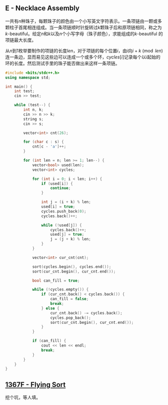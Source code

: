 ## E - Necklace Assembly

一共有$n$种珠子，每颗珠子的颜色由一个小写英文字符表示。一条项链由一颗或多颗柱子首尾相连组成。当一条项链顺时针旋转过$k$颗珠子后和原项链相同，称之为$k$-beautiful。给定$n$和$k$以及$n$个小写字母（珠子颜色），求能组成的$k$-beautiful 的项链最大长度。

从$n$到$1$枚举要制作的项链的长度$len$，对于项链的每个位置$i$，由$i$向$i+k\pmod{len}$连一条边，显而易见这些边可以连成一个或多个环，$cycles[i]$记录每个以$i$起始的环的长度。然后测试手里的珠子能否做出来这样一条项链。

```cpp
#include <bits/stdc++.h>
using namespace std;

int main() {
	int test;
	cin >> test;

	while (test--) {
		int n, k;
		cin >> n >> k;
		string s;
		cin >> s;

		vector<int> cnt(26);

		for (char c : s) {
			cnt[c - 'a']++;
		}

		for (int len = n; len >= 1; len--) {
			vector<bool> used(len);
			vector<int> cycles;

			for (int i = 0; i < len; i++) {
				if (used[i]) {
					continue;
				}

				int j = (i + k) % len;
				used[i] = true;
				cycles.push_back(0);
				cycles.back()++;

				while (!used[j]) {
					cycles.back()++;
					used[j] = true;
					j = (j + k) % len;
				}
			}

			vector<int> cur_cnt(cnt);

			sort(cycles.begin(), cycles.end());
			sort(cur_cnt.begin(), cur_cnt.end());

			bool can_fill = true;

			while (!cycles.empty()) {
				if (cur_cnt.back() < cycles.back()) {
					can_fill = false;
					break;
				} else {
					cur_cnt.back() -= cycles.back();
					cycles.pop_back();
					sort(cur_cnt.begin(), cur_cnt.end());
				}
			}

			if (can_fill) {
				cout << len << endl;
				break;
			}
		}
	}
}
```

## [1367F - Flying Sort](https://codeforces.com/contest/1367/problem/F2)

挖个坑，等人填。
